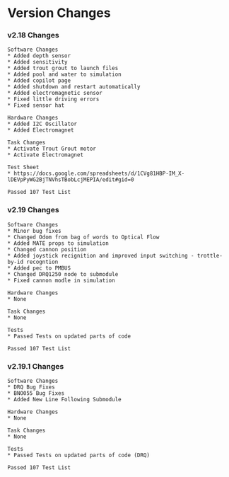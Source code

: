 # Version Changes

### v2.18 Changes
    Software Changes
    * Added depth sensor
    * Added sensitivity 
    * Added trout grout to launch files
    * Added pool and water to simulation 
    * Added copilot page 
    * Added shutdown and restart automatically
    * Added electromagnetic sensor 
    * Fixed little driving errors
    * Fixed sensor hat 

    Hardware Changes
    * Added I2C Oscillator
    * Added Electromagnet
    
    Task Changes
    * Activate Trout Grout motor
    * Activate Electromagnet
    
    Test Sheet
    * https://docs.google.com/spreadsheets/d/1CVg81HBP-IM_X-lDEVpPyWG2BjTNVhsTBobLcjMEPIA/edit#gid=0
    
    Passed 107 Test List
 
 
### v2.19 Changes
    Software Changes
    * Minor bug fixes
    * Changed Odom from bag of words to Optical Flow
    * Added MATE props to simulation
    * Changed cannon position 
    * Added joystick recignition and improved input switching - trottle-by-id recogntion
    * Added pec to PMBUS
    * Changed DRQ1250 node to submodule
    * Fixed cannon modle in simulation 
   
    Hardware Changes
    * None
    
    Task Changes
    * None
    
    Tests
    * Passed Tests on updated parts of code
    
    Passed 107 Test List


### v2.19.1 Changes
    Software Changes
    * DRQ Bug Fixes
    * BNO055 Bug Fixes
    * Added New Line Following Submodule
   
    Hardware Changes
    * None
    
    Task Changes
    * None
    
    Tests
    * Passed Tests on updated parts of code (DRQ)
    
    Passed 107 Test List
